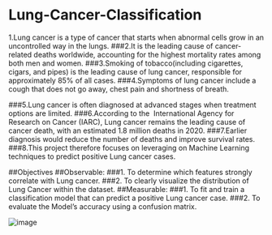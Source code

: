 # Lung-Cancer-Classification

1.Lung cancer is a type of cancer that starts when abnormal cells grow in an uncontrolled way in the lungs. 
###2.It is the leading cause of cancer-related deaths worldwide, accounting for the highest mortality rates among both men and women.
###3.Smoking of tobacco(including cigarettes, cigars, and pipes) is the leading cause of lung cancer, responsible for approximately 85% of all cases.
###4.Symptoms of lung cancer include a cough that does not go away, chest pain and shortness of breath.

###5.Lung cancer is often diagnosed at advanced stages when treatment options are limited.
###6.According to the  International Agency for Research on Cancer (IARC), Lung cancer remains the leading cause of cancer death, with an estimated 1.8 million deaths in 2020.
###7.Earlier diagnosis would reduce the number of deaths and improve survival rates.
###8.This project therefore focuses on leveraging on Machine Learning techniques to predict positive Lung cancer cases.

##Objectives
##Observable:
###1. To determine which features strongly correlate with Lung cancer.
###2. To clearly visualize the distribution of Lung Cancer within the dataset.
##Measurable:
###1. To fit and train a classification model that can predict a positive Lung cancer case.
###2. To evaluate the Model’s accuracy using a confusion matrix.




![image](https://github.com/user-attachments/assets/acc7e972-56b6-45ab-82a9-66bbeecd0fd7)

